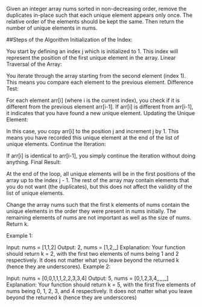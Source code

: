 Given an integer array nums sorted in non-decreasing order, remove the duplicates in-place such that each unique element appears only once. The relative order of the elements should be kept the same. Then return the number of unique elements in nums.

##Steps of the Algorithm
Initialization of the Index:

You start by defining an index j which is initialized to 1. This index will represent the position of the first unique element in the array.
Linear Traversal of the Array:

You iterate through the array starting from the second element (index 1). This means you compare each element to the previous element.
Difference Test:

For each element arr[i] (where i is the current index), you check if it is different from the previous element arr[i-1].
If arr[i] is different from arr[i-1], it indicates that you have found a new unique element.
Updating the Unique Element:

In this case, you copy arr[i] to the position j and increment j by 1. This means you have recorded this unique element at the end of the list of unique elements.
Continue the Iteration:

If arr[i] is identical to arr[i-1], you simply continue the iteration without doing anything.
Final Result:

At the end of the loop, all unique elements will be in the first positions of the array up to the index j - 1. The rest of the array may contain elements that you do not want (the duplicates), but this does not affect the validity of the list of unique elements.


Change the array nums such that the first k elements of nums contain the unique elements in the order they were present in nums initially. The remaining elements of nums are not important as well as the size of nums.
Return k.

Example 1:

Input: nums = [1,1,2]
Output: 2, nums = [1,2,_]
Explanation: Your function should return k = 2, with the first two elements of nums being 1 and 2 respectively.
It does not matter what you leave beyond the returned k (hence they are underscores).
Example 2:

Input: nums = [0,0,1,1,1,2,2,3,3,4]
Output: 5, nums = [0,1,2,3,4,_,_,_,_,_]
Explanation: Your function should return k = 5, with the first five elements of nums being 0, 1, 2, 3, and 4 respectively.
It does not matter what you leave beyond the returned k (hence they are underscores)
